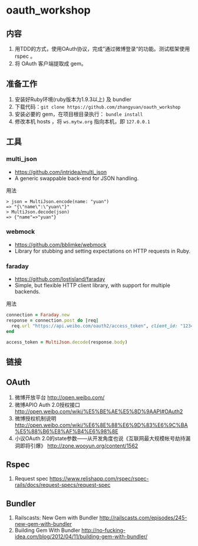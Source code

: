 oauth_workshop
====================

## 内容

1. 用TDD的方式，使用OAuth协议，完成”通过微博登录“的功能。测试框架使用 rspec 。
2. 将 OAuth 客户端提取成 gem。

## 准备工作

1. 安装好Ruby环境(ruby版本为1.9.3以上) 及 bundler 
2. 下载代码：`git clone https://github.com/zhangyuan/oauth_workshop`
3. 安装必要的 gem，在项目根目录执行： `bundle install`
4. 修改本机 hosts ，将 `ws.mytw.org` 指向本机，即 `127.0.0.1`

## 工具

### multi_json

* <https://github.com/intridea/multi_json>
* A generic swappable back-end for JSON handling.

用法

```
> json = MultiJson.encode(name: "yuan")
=> "{\"name\":\"yuan\"}"
> MultiJson.decode(json)
=> {"name"=>"yuan"}
```

### webmock

* <https://github.com/bblimke/webmock>
* Library for stubbing and setting expectations on HTTP requests in Ruby.

### faraday

* <https://github.com/lostisland/faraday>
* Simple, but flexible HTTP client library, with support for multiple backends.

用法

```ruby
connection = Faraday.new
response = connection.post do |req|
  req.url "https://api.weibo.com/oauth2/access_token", client_id: "1234", client_secret: "abcd", grant_type: "authorization_code", code: "thecode", redirect_uri: "http://ws.mytw.org:3000/auth/callback/weibo"
end

access_token = MultiJson.decode(response.body)

```

## 链接

## OAuth

1. 微博开放平台 <http://open.weibo.com/>
2. 微博APIO Auth 2.0授权接口 <http://open.weibo.com/wiki/%E5%BE%AE%E5%8D%9AAPI#OAuth2>
3. 微博授权机制说明 <http://open.weibo.com/wiki/%E6%8E%88%E6%9D%83%E6%9C%BA%E5%88%B6%E8%AF%B4%E6%98%8E>
4. 小议OAuth 2.0的state参数——从开发角度也说《互联网最大规模帐号劫持漏洞即将引爆》 <http://zone.wooyun.org/content/1562>

## Rspec

1. Request spec <https://www.relishapp.com/rspec/rspec-rails/docs/request-specs/request-spec>

## Bundler

1. Railscasts: New Gem with Bundler <http://railscasts.com/episodes/245-new-gem-with-bundler>
2. Building Gem With Bundler <http://no-fucking-idea.com/blog/2012/04/11/building-gem-with-bundler/>
